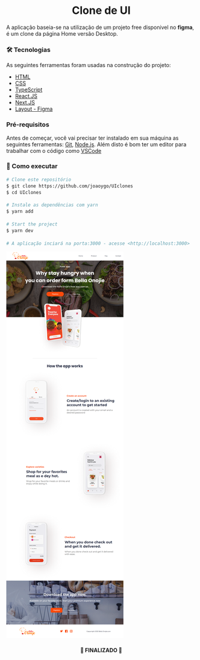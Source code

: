 <h1 align='center'> Clone de UI </h1>


A aplicação baseia-se na utilização de um projeto free disponivel no **figma**, é um clone da página Home versão Desktop. 

### 🛠 Tecnologias

As seguintes ferramentas foram usadas na construção do projeto:

- [HTML](https://developer.mozilla.org/pt-BR/docs/Web/HTML)
- [CSS](https://www.w3schools.com/css/)
- [TypeScript](https://www.typescriptlang.org/)
- [React.JS](https://pt-br.reactjs.org/)
- [Next.JS](https://nextjs.org/)
- [Layout - Figma](https://www.figma.com/file/FiLwluMGZmTiuI2CXyDs97/Food-delivery-app-Ui-kit-(Community)?node-id=126%3A233)


### Pré-requisitos

Antes de começar, você vai precisar ter instalado em sua máquina as seguintes ferramentas:
[Git](https://git-scm.com), [Node.js](https://nodejs.org/en/). 
Além disto é bom ter um editor para trabalhar com o código como [VSCode](https://code.visualstudio.com/)

### 🎲 Como executar

```bash
# Clone este repositório
$ git clone https://github.com/joaoygo/UIclones
$ cd UIclones

# Instale as dependências com yarn
$ yarn add

# Start the project
$ yarn dev

# A aplicação inciará na porta:3000 - acesse <http://localhost:3000>
```
<img alt='Moveit' src='./public/exemple.png' />

<h4 align="center"> 
	🚀 FINALIZADO 🚀
</h4>
